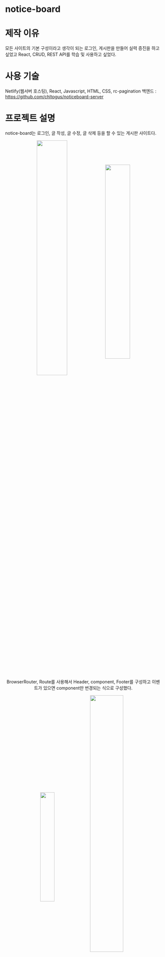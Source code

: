 # notice-board

# 제작 이유
모든 사이트의 기본 구성이라고 생각이 되는 로그인, 게시판을 만들어 실력 증진을 하고 싶었고 React, CRUD, REST API를 학습 및 사용하고 싶었다.

# 사용 기술 
Netlify(웹서버 호스팅), React, Javascript, HTML, CSS, rc-pagination
백엔드 : https://github.com/chltpgus/noticeboard-server

# 프로젝트 설명
notice-board는 로그인, 글 작성, 글 수정, 글 삭제 등을 할 수 있는 게시판 사이트다.

<p align="center"><img src="https://user-images.githubusercontent.com/67909892/111937847-041fe680-8b0c-11eb-8c66-bb99c67aa9c8.png" align="center" width="44%"><img src="https://user-images.githubusercontent.com/67909892/111939142-d0928b80-8b0e-11eb-89eb-f626b4305613.png" align="center" width="40%"></p>
<p align="center">BrowserRouter, Route를 사용해서 Header, component, Footer를 구성하고 이벤트가 있으면 component만 번경되는 식으로 구성했다.</p>

<p align="center"><img src="https://user-images.githubusercontent.com/67909892/111960550-3ee94500-8b33-11eb-9e3c-20f576f0791e.png" align="center" width="30%"><img src="https://user-images.githubusercontent.com/67909892/111960818-925b9300-8b33-11eb-87f3-3a317250d466.png" align="center" width="46%"></p>
<p align="center">처음에 출력되는 Main.js component는 fetch()로 웹서버에서 게시글들을 get 요청해서 받아온다. useEffect()을 사용해서 계속해서 get 요청 하는 것을 방지한다. pagination 을 누를 때 게시판 정보를 수정하기 위해서 currentPage상태가 변경될 때 안에 함수가 실행되게 useEffect()를 작성했다.</p>

<p align="center"><img src="https://user-images.githubusercontent.com/67909892/111961710-b8356780-8b34-11eb-9899-008e36026036.png" align="center" width="35%"><img src="https://user-images.githubusercontent.com/67909892/111962165-532e4180-8b35-11eb-846d-4525de10011f.png" align="center" width="46%"></p>
<p align="center">Signup.js 는 회원가입을 하는 component 다. 회원가입은 이메일, 비밀번호, 닉네임으로 구성되어 있고 중복이 없는 정보를 입력해서 회원가입을 누르면 fetch로 웹서버에 객체를 Post로 전송한다. </p>

<p align="center"><img src="https://user-images.githubusercontent.com/67909892/111964575-1adc3280-8b38-11eb-9d3a-93c09dd2c982.png" align="center" width="40%"><img src="https://user-images.githubusercontent.com/67909892/111964674-36473d80-8b38-11eb-9878-154eba936d5b.png" align="center" width="45%"></p>
<p align="center">Login.js component는 이메일, 비밀번호를 맞게 입력하면 웹서버에서 이메일이 있나 확인하고 있으면 비밀번호를 조회해서 로그인을 성공시킨다.</p>


<p align="center"><img src="https://user-images.githubusercontent.com/67909892/111965130-be2d4780-8b38-11eb-9df4-df25f49645d6.png" align="center" width="40%"><img src="https://user-images.githubusercontent.com/67909892/111965306-ee74e600-8b38-11eb-8666-3b98f492a63e.png" align="center" width="42%"></p>
<p align="center">Write.js 는 글을 작성하는 component다. 제목과 내용을 넣고 저장을 누르면 fetch로 웹서버에 Post 전송을 한다. 전송 객체에는 닉네임, 제목, 날짜, 내용이 들어간다.</p>

<p align="center"><img src="https://user-images.githubusercontent.com/67909892/111966091-dbaee100-8b39-11eb-963d-4d7d9d2d3c4f.png" align="center" width="40%"></p>
<p align="center">Mytext.js 는 내 글을 관리하는 component다. 내가 작성한 게시글 들을 보여주고 수정, 삭제를 할 수 있다. 삭제 버튼을 누르면 바로 삭제된다.</p>

<p align="center"><img src="https://user-images.githubusercontent.com/67909892/112280560-7b01de80-8cc8-11eb-8746-72b70727a1df.png" align="center" width="40%"><img src="https://user-images.githubusercontent.com/67909892/112281049-fa8fad80-8cc8-11eb-9519-38d6694e2788.png" align="center" width="42%"></p>
<p align="center">Update.js는 Mytext.js에서 수정 버튼을 누르면 글 내용을 수정할 수 있는 화면을 제공하는 component다. 객체에 기존 정보들과 새로 작성한 글과 제목을 보내서 서버에서 UPDATE해서 글을 수정한다.</p>


웹사이트 주소 : https://bulletinboardsite.netlify.app/
